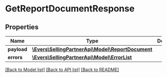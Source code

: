 # GetReportDocumentResponse

## Properties
Name | Type | Description | Notes
------------ | ------------- | ------------- | -------------
**payload** | [**\Evers\SellingPartnerApi\Model\ReportDocument**](ReportDocument.md) |  | [optional] 
**errors** | [**\Evers\SellingPartnerApi\Model\ErrorList**](ErrorList.md) |  | [optional] 

[[Back to Model list]](../README.md#documentation-for-models) [[Back to API list]](../README.md#documentation-for-api-endpoints) [[Back to README]](../README.md)


